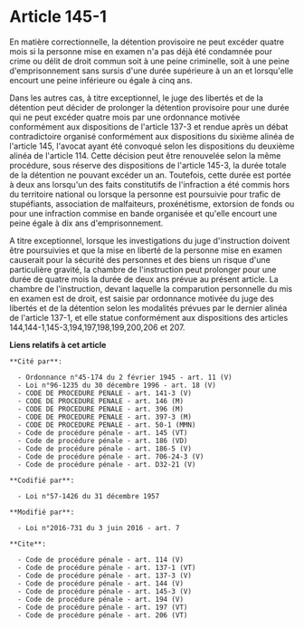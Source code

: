 # Article 145-1

En matière correctionnelle, la détention provisoire ne peut excéder quatre mois si la personne mise en examen n'a pas déjà
été condamnée pour crime ou délit de droit commun soit à une peine criminelle, soit à une peine d'emprisonnement sans sursis
d'une durée supérieure à un an et lorsqu'elle encourt une peine inférieure ou égale à cinq ans. 

Dans les autres cas, à titre exceptionnel, le juge des libertés et de la détention peut décider de prolonger la détention
provisoire pour une durée qui ne peut excéder quatre mois par une ordonnance motivée conformément aux dispositions de
l'article 137-3 et rendue après un débat contradictoire organisé conformément aux dispositions du sixième alinéa de l'article
145, l'avocat ayant été convoqué selon les dispositions du deuxième alinéa de l'article 114. Cette décision peut être
renouvelée selon la même procédure, sous réserve des dispositions de l'article 145-3, la durée totale de la détention ne
pouvant excéder un an. Toutefois, cette durée est portée à deux ans lorsqu'un des faits constitutifs de l'infraction a été
commis hors du territoire national ou lorsque la personne est poursuivie pour trafic de stupéfiants, association de
malfaiteurs, proxénétisme, extorsion de fonds ou pour une infraction commise en bande organisée et qu'elle encourt une peine
égale à dix ans d'emprisonnement. 

A titre exceptionnel, lorsque les investigations du juge d'instruction doivent être poursuivies et que la mise en liberté de
la personne mise en examen causerait pour la sécurité des personnes et des biens un risque d'une particulière gravité, la
chambre de l'instruction peut prolonger pour une durée de quatre mois la durée de deux ans prévue au présent article. La
chambre de l'instruction, devant laquelle la comparution personnelle du mis en examen est de droit, est saisie par ordonnance
motivée du juge des libertés et de la détention selon les modalités prévues par le dernier alinéa de l'article 137-1, et elle
statue conformément aux dispositions des articles 144,144-1,145-3,194,197,198,199,200,206 et 207.

**Liens relatifs à cet article**

	**Cité par**:

	  - Ordonnance n°45-174 du 2 février 1945 - art. 11 (V)
	  - Loi n°96-1235 du 30 décembre 1996 - art. 18 (V)
	  - CODE DE PROCEDURE PENALE - art. 141-3 (V)
	  - CODE DE PROCEDURE PENALE - art. 146 (M)
	  - CODE DE PROCEDURE PENALE - art. 396 (M)
	  - CODE DE PROCEDURE PENALE - art. 397-3 (M)
	  - CODE DE PROCEDURE PENALE - art. 50-1 (MMN)
	  - Code de procédure pénale - art. 145 (VT)
	  - Code de procédure pénale - art. 186 (VD)
	  - Code de procédure pénale - art. 186-5 (V)
	  - Code de procédure pénale - art. 706-24-3 (V)
	  - Code de procédure pénale - art. D32-21 (V)

	**Codifié par**:

	  - Loi n°57-1426 du 31 décembre 1957

	**Modifié par**:

	  - Loi n°2016-731 du 3 juin 2016 - art. 7

	**Cite**:

	  - Code de procédure pénale - art. 114 (V)
	  - Code de procédure pénale - art. 137-1 (VT)
	  - Code de procédure pénale - art. 137-3 (V)
	  - Code de procédure pénale - art. 144 (V)
	  - Code de procédure pénale - art. 145-3 (V)
	  - Code de procédure pénale - art. 194 (V)
	  - Code de procédure pénale - art. 197 (VT)
	  - Code de procédure pénale - art. 206 (VT)
